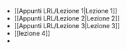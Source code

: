 
- [[Appunti LRL/Lezione 1|Lezione 1]]
- [[Appunti LRL/Lezione 2|Lezione 2]]
- [[Appunti LRL/Lezione 3|Lezione 3]]
- [[lezione 4]]
- 